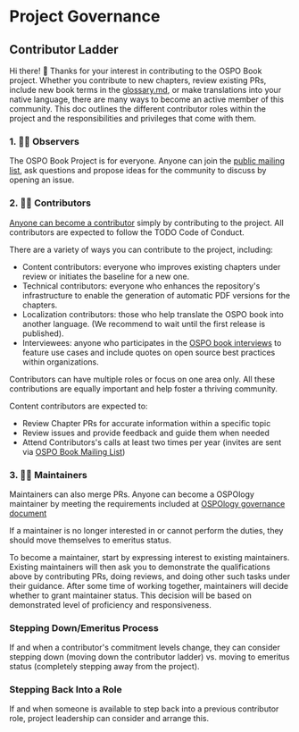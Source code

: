 # Project Governance


## Contributor Ladder

Hi there! 👋 Thanks for your interest in contributing to the OSPO Book project. Whether you contribute to new chapters, review existing PRs, include new book terms in the [glossary.md](https://github.com/todogroup/ospology/blob/main/ospo-book/chapters/glossary.md), or make translations into your native language, there are many ways to become an active member of this community. This doc outlines the different contributor roles within the project and the responsibilities and privileges that come with them.

### 1. 🕵️‍♀️ Observers

The OSPO Book Project is for everyone. Anyone can join the [public mailing list](https://lists.todogroup.org/g/ospo-book-project/messages), ask questions and propose ideas for the community to discuss by opening an issue.

### 2. 🧑‍💻 Contributors

[Anyone can become a contributor](https://github.com/todogroup/ospology/blob/main/ospo-book/AUTHORS.md#co-authors) simply by contributing to the project. All contributors are expected to follow the TODO Code of Conduct.

There are a variety of ways you can contribute to the project, including:

* Content contributors: everyone who improves existing chapters under review or initiates the baseline for a new one.
* Technical contributors: everyone who enhances the repository's infrastructure to enable the generation of automatic PDF versions for the chapters.
* Localization contributors: those who help translate the OSPO book into another language. (We recommend to wait until the first release is published).
* Interviewees: anyone who participates in the [OSPO book interviews](https://github.com/todogroup/ospology/blob/main/ospo-book/docs/interview-questionnaire.md) to feature use cases and include quotes on open source best practices within organizations.

Contributors can have multiple roles or focus on one area only. All these contributions are equally important and help foster a thriving community.

Content contributors are expected to:

* Review Chapter PRs for accurate information within a specific topic
* Review issues and provide feedback and guide them when needed
* Attend Contributors's calls at least two times per year (invites are sent via [OSPO Book Mailing List](https://lists.todogroup.org/g/ospo-book-project))

### 3. 👩‍⚖️ Maintainers

Maintainers can also merge PRs. Anyone can become a OSPOlogy maintainer by meeting the requirements included at [OSPOlogy governance document](https://github.com/todogroup/ospology/blob/main/GOVERNANCE.md#ospology-repo-governance)

If a maintainer is no longer interested in or cannot perform the duties, they should move themselves to emeritus status.

To become a maintainer, start by expressing interest to existing maintainers. Existing maintainers will then ask you to demonstrate the qualifications above by contributing PRs, doing reviews, and doing other such tasks under their guidance. After some time of working together, maintainers will decide whether to grant maintainer status. This decision will be based on demonstrated level of proficiency and responsiveness.

### Stepping Down/Emeritus Process

If and when a contributor's commitment levels change, they can consider stepping down (moving down the contributor ladder) vs. moving to emeritus status (completely stepping away from the project).

### Stepping Back Into a Role

If and when someone is available to step back into a previous contributor role, project leadership can consider and arrange this.
